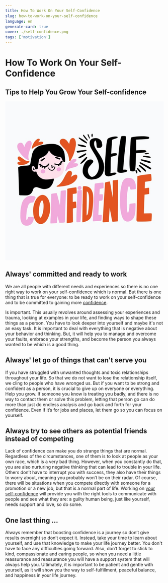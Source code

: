 ```yaml
---
title: How To Work On Your Self-Confidence
slug: how-to-work-on-your-self-confidence
language: en
generate-card: true
cover: ./self-confidence.png
tags: ['motivation']
---
```


# How To Work On Your Self-Confidence

## Tips to Help You Grow Your Self-confidence

![](./self-confidence.png)

## Always' committed and ready to work

We are all people with different needs and experiences so there is no one right way to work on your self-confidence which is normal. But there is one thing that is true for everyone: to be ready to work on your self-confidence and to be committed to gaining more [confidence](https://learnmoreaboutyourself.com/).

Is important. This usually revolves around assessing your experiences and trauma, looking at examples in your life, and finding ways to shape these things as a person. You have to look deeper into yourself and maybe it's not an easy task. It is important to deal with everything that is negative about your behavior and thinking. But, it will help you to manage and overcome your faults, embrace your strengths, and become the person you always wanted to be which is a good thing.

## Always' let go of things that can't serve you

If you have struggled with unwanted thoughts and toxic relationships throughout your life. So that we do not want to lose the relationship itself, we cling to people who have wronged us. But if you want to be strong and confident as a person, it is crucial to give up on everyone or everything. Help you grow. If someone you know is treating you badly, and there is no way to contact them or solve this problem, letting that person go can do more than just do endless analysis and go back and forth for your confidence. Even if it’s for jobs and places, let them go so you can focus on yourself.

## Always try to see others as potential friends instead of competing

Lack of confidence can make you do strange things that are normal. Regardless of the circumstances, one of them is to look at people as your own race, which is a very bad thing. However, when you constantly do that, you are also nurturing negative thinking that can lead to trouble in your life. Others don’t have to interrupt you with success, they also have their things to worry about, meaning you probably won’t be on their radar. Of course, there will be situations when you compete directly with someone for a promotion or a new job, but that is a normal part of life. Working on [your self-confidence](https://www.entrepreneur.com/article/281874) will provide you with the right tools to communicate with people and see what they are: a guilty human being, just like yourself, needs support and love, so do some.

## One last thing ...

Always remember that boosting confidence is a journey so don’t give results overnight so don’t expect it. Instead, take your time to learn about yourself, and use that knowledge to make your life journey better. You don't have to face any difficulties going forward. Also, don’t forget to stick to kind, compassionate and caring people, so when you need a little reassurance and reassurance you will have a support system that will always help you. Ultimately, it is important to be patient and gentle with yourself, as it will show you the way to self-fulfillment, peaceful balance, and happiness in your life journey.
